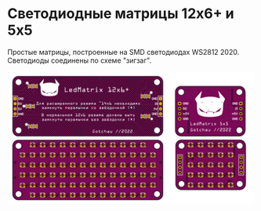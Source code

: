 # Светодиодные матрицы 12x6+ и 5x5

Простые матрицы, построенные на SMD светодиодах WS2812 2020. Светодиоды соединены по схеме "зигзаг".

<img src="pics\ledmatrix.png" style="zoom:50%;" />

